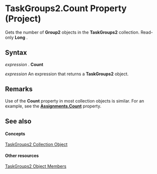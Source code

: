 
# TaskGroups2.Count Property (Project)

Gets the number of  **Group2** objects in the **TaskGroups2** collection. Read-only **Long** .


## Syntax

 _expression_ . **Count**

 _expression_ An expression that returns a **TaskGroups2** object.


## Remarks

Use of the  **Count** property in most collection objects is similar. For an example, see the **[Assignments.Count](de8cee7b-a471-4c3f-2965-de6c3d47dda5.md)** property.


## See also


#### Concepts


[TaskGroups2 Collection Object](08346fd5-3dbd-23ea-9dc8-c2361ce043f4.md)
#### Other resources


[TaskGroups2 Object Members](01d23ee9-94e8-0b08-bddf-c7f24fbd3a00.md)

